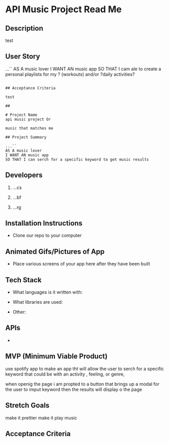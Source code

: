 # API Music Project Read Me

## Description

test

## User Story

...``
AS A music lover
I WANT AN music app
SO THAT I cam ale to create a personal playlists for my ? (workouts) and/or ?daily activities?
```

## Acceptance Criteria

test

## 

# Project Name
api music project Or 

music that matches me 

## Project Summary

...``
AS A music lover
I WANT AN music app
SO THAT I can serch for a specific keyword to get music results 
```

## Developers

1. ...cs

2. ...bf

3. ...rg

## Installation Instructions

- Clone our repo to your computer


## Animated Gifs/Pictures of App

- Place various screens of your app here after they have been built

## Tech Stack

- What languages is it written with: 

- What libraries are used: 

- Other: 


## APIs

-

## MVP (Minimum Viable Product)

use spotify app to make an app tht will allow the user to serch for a
specific keyword that could be with an activity , feeling, or genre, 

when openig the page i am propted to a button that brings up a modal for the user to imput keyword then the results will display o the page 


## Stretch Goals
make it prettier 
make it play music 


## Acceptance Criteria


